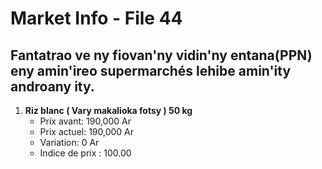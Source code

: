 # Market Info - File 44

## Fantatrao ve ny fiovan'ny vidin'ny entana(PPN) eny amin'ireo supermarchés lehibe amin'ity androany ity.

1. **Riz blanc ( Vary makalioka fotsy ) 50 kg**
   - Prix avant: 190,000 Ar
   - Prix actuel: 190,000 Ar
   - Variation: 0 Ar
   - Indice de prix : 100.00

